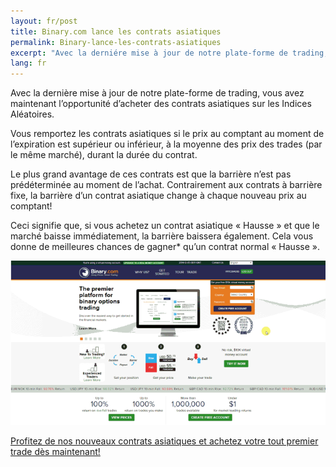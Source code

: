 ```yaml
---
layout: fr/post
title: Binary.com lance les contrats asiatiques
permalink: Binary-lance-les-contrats-asiatiques
excerpt: "Avec la derniére mise à jour de notre plate-forme de trading, vous avez maintenant l'opportunité d'acheter des contrats asiatiques sur les Indices Aléatoires."
lang: fr
---
```


Avec la dernière mise à jour de notre plate-forme de trading, vous avez maintenant l’opportunité d’acheter des contrats asiatiques sur les Indices
Aléatoires.

Vous remportez les contrats asiatiques si le prix au comptant au moment de l’expiration est supérieur ou inférieur, à la moyenne des prix des trades (par le
même marché), durant la durée du contrat.

Le plus grand avantage de ces contrats est que la barrière n’est pas prédéterminée au moment de l’achat. Contrairement aux contrats à barrière fixe, la barrière d’un contrat asiatique change à chaque nouveau prix au comptant!

Ceci signifie que, si vous achetez un contrat asiatique « Hausse » et que le marché baisse immédiatement, la barrière baissera également. Cela vous donne de meilleures chances de gagner* qu’un contrat normal « Hausse ».

[![](/post_images/7054055_orig.gif)](https://www.binary.com/c/trade.cgi?market=random&time=7t&form_name=asian&expiry_&amount_&H=%2B0&currency=USD&underlying_symbol=R_50&amount=100&date_&&l=FR/?utm_medium=social&utm_source=blog&utm_content=whatsnew)

[Profitez de nos nouveaux contrats asiatiques et achetez votre tout premier trade dès maintenant!](https://www.binary.com/c/trade.cgi?market=random&time=7t&form_name=asian&expiry_&amount_&H=%2B0&currency=USD&underlying_symbol=R_50&amount=100&date_&&l=FR/?utm_medium=social&utm_source=blog&utm_content=whatsnew)
